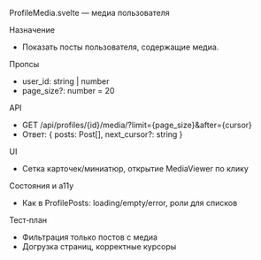 ProfileMedia.svelte — медиа пользователя

Назначение
- Показать посты пользователя, содержащие медиа.

Пропсы
- user_id: string | number
- page_size?: number = 20

API
- GET /api/profiles/{id}/media/?limit={page_size}&after={cursor}
- Ответ: { posts: Post[], next_cursor?: string }

UI
- Сетка карточек/миниатюр, открытие MediaViewer по клику

Состояния и a11y
- Как в ProfilePosts: loading/empty/error, роли для списков

Тест‑план
- Фильтрация только постов с медиа
- Догрузка страниц, корректные курсоры
